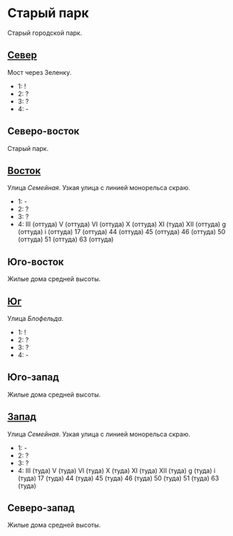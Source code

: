 # Старый парк

Старый городской парк.

## [Север](./520080.md)

Мост через Зеленку.

* 1:    !
* 2:    ?
* 3:    ?
* 4:    -

## Северо-восток

Старый парк.

## [Восток](./525085.md)

Улица *Семейная*.
Узкая улица с линией монорельса скраю.

* 1:    -
* 2:    ?
* 3:    ?
* 4:    III (оттуда)    V (оттуда)  VI (оттуда) X (оттуда)  XI (туда)
        XII (оттуда)    g (оттуда)  i (оттуда)
        17 (оттуда) 44 (оттуда) 45 (оттуда) 46 (оттуда) 50 (оттуда)
        51 (оттуда) 63 (оттуда)

## Юго-восток

Жилые дома средней высоты.

## [Юг](./520090.md)

Улица *Блофельда*.

* 1:    !
* 2:    ?
* 3:    ?
* 4:    -

## Юго-запад

Жилые дома средней высоты.

## [Запад](./510085.md)

Улица *Семейная*.
Узкая улица с линией монорельса скраю.

* 1:    -
* 2:    ?
* 3:    ?
* 4:    III (туда)  V (туда)    VI (туда)   X (туда)    XI (туда)
        XII (туда)  g (туда)    i (туда)
        17 (туда)   44 (туда)   45 (туда)   46 (туда)   50 (туда)
        51 (туда)   63 (туда)

## Северо-запад

Жилые дома средней высоты.

